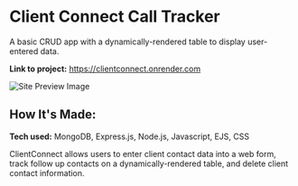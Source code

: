 # Client Connect Call Tracker
A basic CRUD app with a dynamically-rendered table to display user-entered data.

**Link to project:** https://clientconnect.onrender.com

![Site Preview Image](https://github.com/cynthiablack/simple-express-app-submission/blob/answer/sitepreview.png)

## How It's Made:

**Tech used:** MongoDB, Express.js, Node.js, Javascript, EJS, CSS

ClientConnect allows users to enter client contact data into a web form, track follow up contacts on a dynamically-rendered table, and delete client contact information.